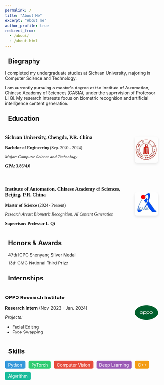 ```yaml
---
permalink: /
title: "About Me"
excerpt: "About me"
author_profile: true
redirect_from: 
  - /about/
  - /about.html
---
```


<style>
  .page__content h2 {
    border-bottom: 1px solid #f2f3f3;
    padding-bottom: 0.5em;
    color: #494e52;
  }
  .icon-container {
    margin-right: 10px;
    color: #3498db;
  }
  .custom-row {
    display: flex;
    margin-bottom: 20px;
    align-items: center;
  }
  .custom-column-text {
    flex: 0.85;
    font-family: 'Times New Roman', serif;
  }
  .custom-column-image {
    flex: 0.15;
    text-align: center;
  }
  .custom-column-image img {
    width: 100%;
    max-width: 120px;
    border-radius: 8px;
    box-shadow: 0 4px 8px rgba(0,0,0,0.1);
  }
  .award-item {
    margin-bottom: 10px;
    display: flex;
    align-items: center;
  }
  .internship-row {
    display: flex;
    margin-bottom: 20px;
    align-items: center;
  }
  .internship-text {
    flex: 0.85;
  }
  .internship-image {
    flex: 0.15;
    text-align: center;
  }
  .internship-image img {
    width: 100%;
    max-width: 100px;
    border-radius: 8px;
  }
</style>

## <i class="fas fa-user icon-container"></i>Biography

I completed my undergraduate studies at Sichuan University, majoring in Computer Science and Technology. 

I am currently pursuing a master's degree at the Institute of Automation, Chinese Academy of Sciences (CASIA), under the supervision of Professor Li Qi. My research interests focus on biometric recognition and artificial intelligence content generation.

## <i class="fas fa-graduation-cap icon-container"></i>Education

<div class="custom-row">   
    <div class="custom-column-text"> 
        <h3>Sichuan University, Chengdu, P.R. China</h3>
        <p><b>Bachelor of Engineering</b> (Sep. 2020 - 2024)</p>
        <p><i>Major: Computer Science and Technology</i></p>
        <p><b>GPA: 3.86/4.0</b></p>
    </div>
    <div class="custom-column-image">    
        <img src="./images/scu.png" alt="Sichuan University">  
    </div> 
</div>

<div class="custom-row">   
    <div class="custom-column-text"> 
        <h3>Institute of Automation, Chinese Academy of Sciences, Beijing, P.R. China</h3>
        <p><b>Master of Science</b> (2024 - Present)</p>
        <p><i>Research Areas: Biometric Recognition, AI Content Generation</i></p>
        <p><b>Supervisor: Professor Li Qi</b></p>
    </div>
    <div class="custom-column-image">    
        <img src="./images/casia.png" alt="CASIA">  
    </div> 
</div>


## <i class="fas fa-award icon-container"></i>Honors & Awards

<div class="award-item">
  <i class="fas fa-trophy" style="color: #f1c40f; margin-right: 10px;"></i>
  <span>47th ICPC Shenyang Silver Medal</span>
</div>
<div class="award-item">
  <i class="fas fa-medal" style="color: #95a5a6; margin-right: 10px;"></i>
  <span>13th CMC National Third Prize</span>
</div>

## <i class="fas fa-briefcase icon-container"></i>Internships

<div class="internship-row">   
  <div class="internship-text"> 
    <h3>OPPO Research Institute</h3>
    <p><b>Research Intern</b> (Nov. 2023 - Jan. 2024)</p>
    <p><i>Projects:</i></p>
    <ul>
      <li>Facial Editing</li>
      <li>Face Swapping</li>
    </ul>
  </div>
  <div class="internship-image">    
    <img src="./images/oppo.png" alt="OPPO">  
  </div> 
</div>

## <i class="fas fa-code icon-container"></i>Skills

<div style="display: flex; flex-wrap: wrap; gap: 10px; margin-top: 10px;">
  <span style="background-color: #3498db; color: white; padding: 5px 10px; border-radius: 5px;">Python</span>
  <span style="background-color: #2ecc71; color: white; padding: 5px 10px; border-radius: 5px;">PyTorch</span>
  <span style="background-color: #e74c3c; color: white; padding: 5px 10px; border-radius: 5px;">Computer Vision</span>
  <span style="background-color: #9b59b6; color: white; padding: 5px 10px; border-radius: 5px;">Deep Learning</span>
  <span style="background-color: #f39c12; color: white; padding: 5px 10px; border-radius: 5px;">C++</span>
  <span style="background-color: #1abc9c; color: white; padding: 5px 10px; border-radius: 5px;">Algorithm</span>
</div>


